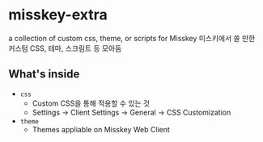 # misskey-extra
a collection of custom css, theme, or scripts for Misskey
미스키에서 쓸 만한 커스텀 CSS, 테마, 스크림트 등 모아둠

## What's inside
- `css`
  - Custom CSS을 통해 적용할 수 있는 것
  - Settings -> Client Settings -> General -> CSS Customization
- `theme`
  - Themes appliable on Misskey Web Client
